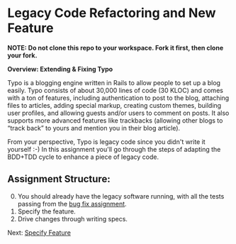 # Legacy Code Refactoring and New Feature

**NOTE: Do not clone this repo to your workspace. Fork it first, then clone your fork.**

**Overview: Extending & Fixing Typo**

Typo is a blogging engine written in Rails to allow people to set up a blog easily.  Typo consists of about 30,000 lines of code (30 KLOC) and comes with a ton of features, including authentication to post to the blog, attaching files to articles, adding special markup, creating custom themes, building user profiles, and allowing guests and/or users to comment on posts.  It also supports more advanced features like trackbacks (allowing other blogs to “track back” to yours and mention you in their blog article).

From your perspective, Typo is legacy code since you didn't write it yourself :-)  In this assignment you'll go through the steps of adapting the BDD+TDD cycle to enhance a piece of legacy code.

Assignment Structure:
--------------------
 
0. You should already have the legacy software running, with all the tests passing from the [bug fix assignment](https://github.com/saasbook/hw-refactoring-legacy-code-bug-fix).
1. Specify the feature.
2. Drive changes through writing specs.

Next: [Specify Feature](specify_feature.md)
